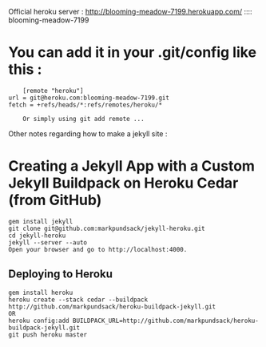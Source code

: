 Official heroku server : http://blooming-meadow-7199.herokuapp.com/ :::: blooming-meadow-7199

You can add it in your .git/config like this : 
===
        [remote "heroku"]
	url = git@heroku.com:blooming-meadow-7199.git
	fetch = +refs/heads/*:refs/remotes/heroku/*

        Or simply using git add remote ...


Other notes regarding how to make a jekyll site :

Creating a Jekyll App with a Custom Jekyll Buildpack on Heroku Cedar (from GitHub)
===================
    gem install jekyll
    git clone git@github.com:markpundsack/jekyll-heroku.git
    cd jekyll-heroku
    jekyll --server --auto
    Open your browser and go to http://localhost:4000.

Deploying to Heroku
-------------------
    gem install heroku
    heroku create --stack cedar --buildpack http://github.com/markpundsack/heroku-buildpack-jekyll.git
    OR 
    heroku config:add BUILDPACK_URL=http://github.com/markpundsack/heroku-buildpack-jekyll.git
    git push heroku master
    
